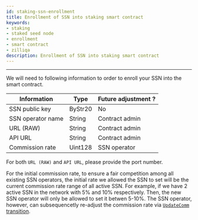 ```yaml
---
id: staking-ssn-enrollment
title: Enrollment of SSN into staking smart contract
keywords: 
- staking
- staked seed node
- enrollment
- smart contract
- zilliqa
description: Enrollment of SSN into staking smart contract
---
```

---

We will need to following information to order to enroll your SSN into the smart contract. 

| Information           | Type      | Future adjustment ?   |
|---------------------- | --------- | --------------------- |
| SSN public key        | ByStr20   | No                    |
| SSN operator name     | String    | Contract admin        |
| URL (RAW)             | String    | Contract admin        |
| API URL               | String    | Contract admin        |
| Commission rate       | Uint128   | SSN operator          |

For both `URL (RAW)` and `API URL`, please provide the port number. 

For the initial commission rate, to ensure a fair competition among all existing SSN operators, the initial rate we allowed the SSN to set will be the current commission rate range of all active SSN. For example, if we have 2 active SSN in the network with 5% and 10% respectively. Then, the new SSN operator will only be allowed to set it betwen 5-10%. The SSN operator, however, can subsequencetly re-adjust the commission rate via [`UpdateComm` transition](staking-commission-management#update-commission-rate).
